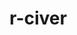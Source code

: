 # r-civer

<!-- # Usage -->
<!-- Click on the "Open in Colab" button. -->
<!-- <a href="https://colab.research.google.com/github/rexazier/r-civer/blob/main/r-civer.ipynb" target="_parent\"><img src="https://colab.research.google.com/assets/colab-badge.svg" alt="Open In Colab"/></a> -->
